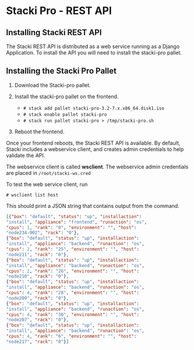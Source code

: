# Stacki Pro - REST API

## Installing Stacki REST API

The Stacki REST API is distributed as a web service
running as a Django Application. To install the API
you will need to install the stacki-pro pallet.

## Installing the Stacki Pro Pallet

1. Download the Stacki-pro pallet.

1. Install the stacki-pro pallet on the frontend.

   * `# stack add pallet stacki-pro-3.2-7.x.x86_64.disk1.iso`
   * `# stack enable pallet stacki-pro`
   * `# stack run pallet stacki-pro > /tmp/stacki-pro.sh`

1. Reboot the frontend.

Once your frontend reboots, the Stacki REST API is available.
By default, Stacki includes a webservice client, and creates
admin credentials to help validate the API.

The webservice client is called **wsclient**. The webservice
admin credentials are placed in `/root/stacki-ws.cred`

To test the web service client, run
```shell
# wsclient list host
```

This should print a JSON string that contains output
from the command.
```json
[{"box": "default", "status": "up", "installaction":
"install", "appliance": "frontend", "runaction": "os",
"cpus": 1, "rank": "0", "environment": "", "host":
"node234-002", "rack": "0"},
{"box": "default", "status": "up", "installaction":
"install", "appliance": "backend", "runaction": "os",
"cpus": 2, "rank": "25", "environment": "", "host":
"node211", "rack": "0"},
{"box": "default", "status": "up", "installaction":
"install", "appliance": "backend", "runaction": "os",
"cpus": 2, "rank": "26", "environment": "", "host":
"node210", "rack": "0"},
{"box": "default", "status": "up", "installaction":
"install", "appliance": "backend", "runaction": "os",
"cpus": 4, "rank": "28", "environment": "", "host":
"node209", "rack": "0"},
{"box": "default", "status": "up", "installaction":
"install", "appliance": "backend", "runaction": "os",
"cpus": 4, "rank": "30", "environment": "", "host":
"node207", "rack": "0"},
{"box": "default", "status": "up", "installaction":
"install", "appliance": "backend", "runaction": "os",
"cpus": 4, "rank": "6", "environment": "", "host":
"node217", "rack": "0"}]
```

